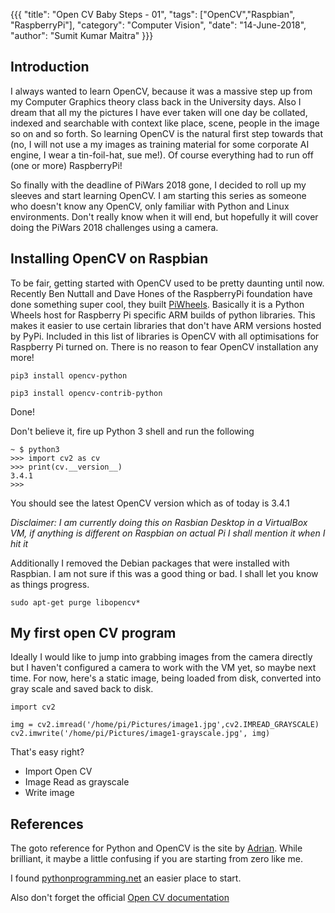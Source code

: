 {{{
  "title": "Open CV Baby Steps - 01",
  "tags": ["OpenCV","Raspbian", "RaspberryPi"],
  "category": "Computer Vision",
  "date": "14-June-2018",
  "author": "Sumit Kumar Maitra"
}}}

## Introduction
I always wanted to learn OpenCV, because it was a massive step up from my Computer Graphics theory class back in the University days. Also I dream that all my the pictures I have ever taken will one day be collated, indexed and searchable with context like place, scene, people in the image so on and so forth. So learning OpenCV is the natural first step towards that (no, I will not use a my images as training material for some corporate AI engine, I wear a tin-foil-hat, sue me!). Of course everything had to run off (one or more) RaspberryPi!

So finally with the deadline of PiWars 2018 gone, I decided to roll up my sleeves and start learning OpenCV. I am starting this series as someone who doesn't know any OpenCV, only familiar with Python and Linux environments. Don't really know when it will end, but hopefully it will cover doing the PiWars 2018 challenges using a camera.

## Installing OpenCV on Raspbian

To be fair, getting started with OpenCV used to be pretty daunting until now. Recently Ben Nuttall and Dave Hones of the RaspberryPi foundation have done something super cool, they built [PiWheels](www.piwheels.org). Basically it is a Python Wheels host for Raspberry Pi specific ARM builds of python libraries. This makes it easier to use certain libraries that don't have ARM versions hosted by PyPi. Included in this list of libraries is OpenCV with all optimisations for Raspberry Pi turned on. There is no reason to fear OpenCV installation any more!

```
pip3 install opencv-python

pip3 install opencv-contrib-python
```

Done!

Don't believe it, fire up Python 3 shell and run the following

```
~ $ python3
>>> import cv2 as cv
>>> print(cv.__version__)
3.4.1
>>>
```

You should see the latest OpenCV version which as of today is 3.4.1

_Disclaimer: I am currently doing this on Rasbian Desktop in a VirtualBox VM, if anything is different on Raspbian on actual Pi I shall mention it when I hit it_

Additionally I removed the Debian packages that were installed with Raspbian. I am not sure if this was a good thing or bad. I shall let you know as things progress.

```
sudo apt-get purge libopencv*
```

## My first open CV program  
Ideally I would like to jump into grabbing images from the camera directly but I haven't configured a camera to work with the VM yet, so maybe next time. For now, here's a static image, being loaded from disk, converted into gray scale and saved back to disk.

```
import cv2

img = cv2.imread('/home/pi/Pictures/image1.jpg',cv2.IMREAD_GRAYSCALE)
cv2.imwrite('/home/pi/Pictures/image1-grayscale.jpg', img)

```

That's easy right?  
- Import Open CV
- Image Read as grayscale
- Write image


## References

The goto reference for Python and OpenCV is the site by [Adrian](www.pyimagesearch.com). While brilliant, it maybe a little confusing if you are starting from zero like me.

I found [pythonprogramming.net](https://pythonprogramming.net/loading-images-python-opencv-tutorial/) an easier place to start.

Also don't forget the official [Open CV documentation](https://docs.opencv.org/trunk/d6/d00/tutorial_py_root.html)
